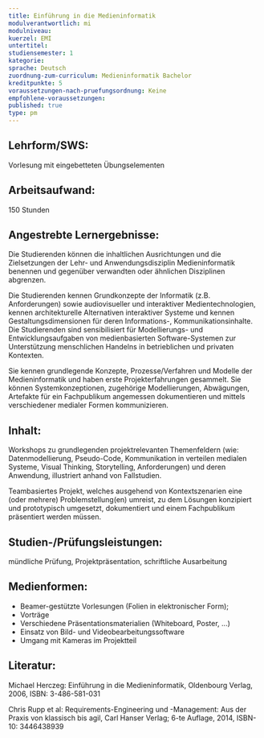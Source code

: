 ```yaml
---
title: Einführung in die Medieninformatik
modulverantwortlich: mi
modulniveau:
kuerzel: EMI
untertitel:
studiensemester: 1
kategorie:
sprache: Deutsch
zuordnung-zum-curriculum: Medieninformatik Bachelor
kreditpunkte: 5
voraussetzungen-nach-pruefungsordnung: Keine
empfohlene-voraussetzungen: 
published: true
type: pm
---
```


## Lehrform/SWS:
Vorlesung mit eingebetteten Übungselementen

## Arbeitsaufwand:
150 Stunden

## Angestrebte Lernergebnisse:
Die Studierenden können die inhaltlichen Ausrichtungen und die Zielsetzungen der Lehr- und Anwendungsdisziplin Medieninformatik benennen und gegenüber verwandten oder ähnlichen Disziplinen abgrenzen. 

Die Studierenden kennen Grundkonzepte der Informatik (z.B. Anforderungen) sowie audiovisueller und interaktiver Medientechnologien, kennen architekturelle Alternativen interaktiver Systeme und kennen Gestaltungsdimensionen für deren Informations-, Kommunikationsinhalte. Die Studierenden sind sensibilisiert für Modellierungs- und Entwicklungsaufgaben von medienbasierten Software-Systemen zur Unterstützung menschlichen Handelns in betrieblichen und privaten Kontexten.

Sie kennen grundlegende Konzepte, Prozesse/Verfahren und Modelle der Medieninformatik und haben erste Projekterfahrungen gesammelt. Sie können Systemkonzeptionen, zugehörige Modellierungen, Abwägungen, Artefakte für ein Fachpublikum angemessen dokumentieren und mittels verschiedener medialer Formen kommunizieren.

## Inhalt:
Workshops zu grundlegenden projektrelevanten Themenfeldern (wie: Datenmodellierung, Pseudo-Code, Kommunikation in verteilen medialen Systeme, Visual Thinking, Storytelling, Anforderungen) und deren Anwendung, illustriert anhand von Fallstudien.

Teambasiertes Projekt, welches ausgehend von Kontextszenarien eine (oder mehrere) Problemstellung(en) umreist, zu dem Lösungen konzipiert und prototypisch umgesetzt, dokumentiert und einem Fachpublikum präsentiert werden müssen.

## Studien-/Prüfungsleistungen:
mündliche Prüfung, Projektpräsentation, schriftliche Ausarbeitung

## Medienformen:
- Beamer-gestützte Vorlesungen (Folien in elektronischer Form);
- Vorträge
- Verschiedene Präsentationsmaterialien (Whiteboard, Poster, ...)
- Einsatz von Bild- und Videobearbeitungssoftware
- Umgang mit Kameras im Projektteil

## Literatur:
Michael Herczeg: Einführung in die Medieninformatik, Oldenbourg Verlag, 2006, ISBN: 3-486-581-031

Chris Rupp et al: Requirements-Engineering und -Management: Aus der Praxis von klassisch bis agil, Carl Hanser Verlag; 6-te Auflage, 2014, ISBN-10: 3446438939 

